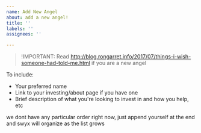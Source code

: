 ```yaml
---
name: Add New Angel
about: add a new angel!
title: ''
labels: ''
assignees: ''

---
```


> !IMPORTANT: Read http://blog.rongarret.info/2017/07/things-i-wish-someone-had-told-me.html if you are a new angel

To include:

- Your preferred name
- Link to your investing/about page if you have one
- Brief description of what you're looking to invest in and how you help, etc

we dont have any particular order right now, just append yourself at the end and swyx will organize as the list grows
